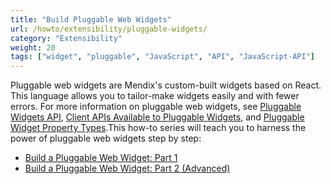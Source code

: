 ```yaml
---
title: "Build Pluggable Web Widgets"
url: /howto/extensibility/pluggable-widgets/
category: "Extensibility"
weight: 20
tags: ["widget", "pluggable", "JavaScript", "API", "JavaScript-API"]
---
```


Pluggable web widgets are Mendix's custom-built widgets based on React. This language allows you to tailor-make widgets easily and with fewer errors. For more information on pluggable web widgets, see [Pluggable Widgets API](/apidocs-mxsdk/apidocs/pluggable-widgets/), [Client APIs Available to Pluggable Widgets](/apidocs-mxsdk/apidocs/pluggable-widgets-client-apis/), and [Pluggable Widget Property Types](/apidocs-mxsdk/apidocs/pluggable-widgets-property-types/).This how-to series will teach you to harness the power of pluggable web widgets step by step: 

* [Build a Pluggable Web Widget: Part 1](/howto/extensibility/create-a-pluggable-widget-one/)
* [Build a Pluggable Web Widget: Part 2 (Advanced)](/howto/extensibility/create-a-pluggable-widget-two/)
